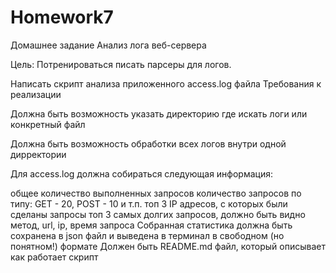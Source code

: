 # Homework7

Домашнее задание
Анализ лога веб-сервера

Цель:
Потренироваться писать парсеры для логов.

Написать скрипт анализа приложенного access.log файла
Требования к реализации

Должна быть возможность указать директорию где искать логи или конкретный файл

Должна быть возможность обработки всех логов внутри одной дирректории

Для access.log должна собираться следующая информация:

общее количество выполненных запросов
количество запросов по типу: GET - 20, POST - 10 и т.п.
топ 3 IP адресов, с которых были сделаны запросы
топ 3 самых долгих запросов, должно быть видно метод, url, ip, время запроса
Собранная статистика должна быть сохранена в json файл и выведена в терминал в свободном (но понятном!) формате
Должен быть README.md файл, который описывает как работает скрипт